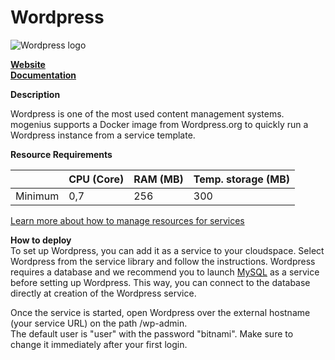 ﻿# Wordpress

![Wordpress logo](https://api.mogenius.com/file/id/b3327f84-a241-4e44-9dca-b238434f442b)

**[Website](https://wordpress.org/)**  
**[Documentation](https://wordpress.org/support/)**  

**Description**

Wordpress is one of the most used content management systems. mogenius supports a Docker image from Wordpress.org to quickly run a Wordpress instance from a service template.

**Resource Requirements**

||CPU (Core)|RAM (MB)  |Temp. storage (MB)|
|--|--|--|--|
| Minimum | 0,7 | 256 | 300 |

[Learn more about how to manage resources for services](./../../cloud-management/resource-management.md)

**How to deploy**  
To set up Wordpress, you can add it as a service to your cloudspace. Select Wordpress from the service library and follow the instructions. Wordpress requires a database and we recommend you to launch [MySQL](mysql.md) as a service before setting up Wordpress. This way, you can connect to the database directly at creation of the Wordpress service.

Once the service is started, open Wordpress over the external hostname (your service URL) on the path /wp-admin.  
The default user is "user" with the password "bitnami". Make sure to change it immediately after your first login.
